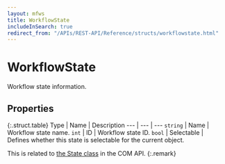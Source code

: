 ```yaml
---
layout: mfws
title: WorkflowState
includeInSearch: true
redirect_from: "/APIs/REST-API/Reference/structs/workflowstate.html"
---
```


# WorkflowState

Workflow state information. 

## Properties

{:.struct.table}
Type | Name | Description
--- | --- | ---
`string` | Name | Workflow state name. 
`int` | ID | Workflow state ID. 
`bool` | Selectable | Defines whether this state is selectable for the current object. 

This is related to [the State class](https://developer.m-files.com/APIs/COM-API/Reference/index.html#MFilesAPI~State.html) in the COM API.
{:.remark}
